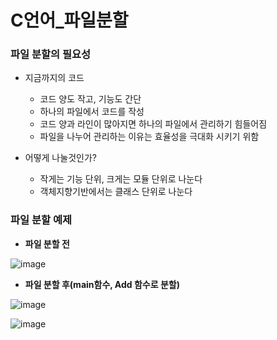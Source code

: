 # C언어_파일분할

### 파일 분할의 필요성
- 지금까지의 코드
  - 코드 양도 작고, 기능도 간단
  - 하나의 파일에서 코드를 작성
  - 코드 양과 라인이 많아지면 하나의 파일에서 관리하기 힘들어짐
  - 파일을 나누어 관리하는 이유는 효율성을 극대화 시키기 위함
 
 - 어떻게 나눌것인가?
    - 작게는 기능 단위, 크게는 모듈 단위로 나눈다
    - 객체지향기반에서는 클래스 단위로 나눈다

### 파일 분할 예제
- **파일 분할 전**
 
![image](https://user-images.githubusercontent.com/82345970/160514139-da081784-85ae-4545-a013-50500311e0e1.png)

- **파일 분할 후(main함수, Add 함수로 분할)**
 
![image](https://user-images.githubusercontent.com/82345970/160514500-163181a2-7e4e-4630-bc2c-a72a76bd87c3.png)

![image](https://user-images.githubusercontent.com/82345970/160514649-1c33cdfd-83b6-472e-9f64-23b5b562294a.png)

